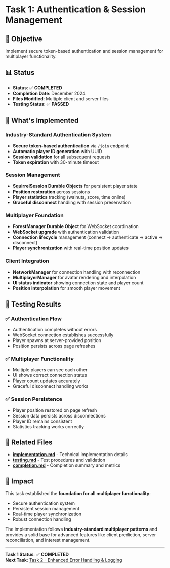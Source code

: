 # Task 1: Authentication & Session Management

## 🎯 **Objective**
Implement secure token-based authentication and session management for multiplayer functionality.

## 📊 **Status**
- **Status**: ✅ **COMPLETED**
- **Completion Date**: December 2024
- **Files Modified**: Multiple client and server files
- **Testing Status**: ✅ **PASSED**

## 🔐 **What's Implemented**

### **Industry-Standard Authentication System**
- **Secure token-based authentication** via `/join` endpoint
- **Automatic player ID generation** with UUID
- **Session validation** for all subsequent requests
- **Token expiration** with 30-minute timeout

### **Session Management**
- **SquirrelSession Durable Objects** for persistent player state
- **Position restoration** across sessions
- **Player statistics** tracking (walnuts, score, time online)
- **Graceful disconnect** handling with session preservation

### **Multiplayer Foundation**
- **ForestManager Durable Object** for WebSocket coordination
- **WebSocket upgrade** with authentication validation
- **Connection lifecycle** management (connect → authenticate → active → disconnect)
- **Player synchronization** with real-time position updates

### **Client Integration**
- **NetworkManager** for connection handling with reconnection
- **MultiplayerManager** for avatar rendering and interpolation
- **UI status indicator** showing connection state and player count
- **Position interpolation** for smooth player movement

## 🧪 **Testing Results**

### **✅ Authentication Flow**
- Authentication completes without errors
- WebSocket connection establishes successfully
- Player spawns at server-provided position
- Position persists across page refreshes

### **✅ Multiplayer Functionality**
- Multiple players can see each other
- UI shows correct connection status
- Player count updates accurately
- Graceful disconnect handling works

### **✅ Session Persistence**
- Player position restored on page refresh
- Session data persists across disconnections
- Player ID remains consistent
- Statistics tracking works correctly

## 📁 **Related Files**

- **[implementation.md](implementation.md)** - Technical implementation details
- **[testing.md](testing.md)** - Test procedures and validation
- **[completion.md](completion.md)** - Completion summary and metrics

## 🚀 **Impact**

This task established the **foundation for all multiplayer functionality**:
- Secure authentication system
- Persistent session management
- Real-time player synchronization
- Robust connection handling

The implementation follows **industry-standard multiplayer patterns** and provides a solid base for advanced features like client prediction, server reconciliation, and interest management.

---

**Task 1 Status**: ✅ **COMPLETED**  
**Next Task**: [Task 2 - Enhanced Error Handling & Logging](../02-error-handling/README.md) 